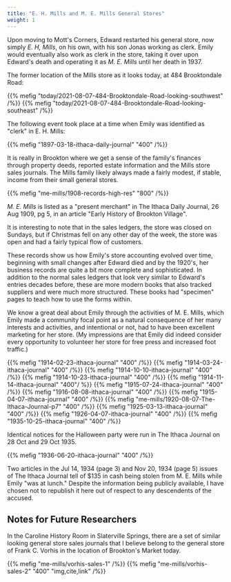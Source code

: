 ```yaml
---
title: "E. H. Mills and M. E. Mills General Stores"
weight: 1
---
```


Upon moving to Mott's Corners, Edward restarted his general store, now simply *E. H, Mills*, on his own, with his son Jonas working as clerk. Emily would eventually also work as clerk in the store, taking it over upon Edward's death and operating it as *M. E. Mills* until her death in 1937.

<!--more-->

The former location of the Mills store as it looks today, at 484 Brooktondale Road:

{{% mefig "today/2021-08-07-484-Brooktondale-Road-looking-southwest" /%}}
{{% mefig "today/2021-08-07-484-Brooktondale-Road-looking-southeast" /%}}

The following event took place at a time when Emily was identified as "clerk" in E. H. Mills:

{{% mefig "1897-03-18-ithaca-daily-journal" "400" /%}}

It is really in Brookton where we get a sense of the family's finances through property deeds, reported estate information and the Mills store sales journals. The Mills family likely always made a fairly modest, if stable, income from their small general stores.

{{% mefig "me-mills/1908-records-high-res" "800" /%}}

*M. E. Mills* is listed as a "present merchant" in The Ithaca Daily Journal, 26 Aug 1909, pg 5, in an article "Early History of Brookton Village".

It is interesting to note that in the sales ledgers, the store was closed on Sundays, but if Christmas fell on any other day of the week, the store was open and had a fairly typical flow of customers.

These records show us how Emily's store accounting evolved over time, beginning with small changes after Edward died and by the 1920's, her business records are quite a bit more complete and sophisticated. In addition to the normal sales ledgers that look very similar to Edward's entries decades before, these are more modern books that also tracked suppliers and were much more structured. These books had "specimen" pages to teach how to use the forms within.

We know a great deal about Emily through the activities of M. E. Mills, which Emily made a community focal point as a natural consequence of her many interests and activities, and intentional or not, had to have been excellent marketing for her store. (My impressions are that Emily did indeed consider every opportunity to volunteer her store for free press and increased foot traffic.)

{{% mefig "1914-02-23-ithaca-journal" "400" /%}}
{{% mefig "1914-03-24-ithaca-journal" "400" /%}}
{{% mefig "1914-10-10-ithaca-journal" "400" /%}}
{{% mefig "1914-10-23-ithaca-journal" "400" /%}}
{{% mefig "1914-11-14-ithaca-journal" "400"/ %}}
{{% mefig "1915-07-24-ithaca-journal" "400" /%}}
{{% mefig "1916-08-08-ithaca-journal" "400" /%}}
{{% mefig "1915-04-07-ithaca-journal" "400" /%}}
{{% mefig "me-mills/1920-08-07-The-Ithaca-Journal-p7" "400" /%}}
{{% mefig "1925-03-13-ithaca-journal" "400" /%}}
{{% mefig "1926-04-07-ithaca-journal" "400" /%}}
{{% mefig "1935-10-25-ithaca-journal" "400" /%}}

Identical notices for the Halloween party were run in The Ithaca Journal on 28 Oct and 29 Oct 1935.

{{% mefig "1936-06-20-ithaca-journal" "400" /%}}

Two articles in the Jul 14, 1934 (page 3) and Nov 20, 1934 (page  5) issues of The Ithaca Journal tell of $135 in cash being stolen from M. E. Mills while Emily "was at lunch." Despite the information being publicly available, I have chosen not to republish it here out of respect to any descendents of the accused.

## Notes for Future Researchers

In the Caroline History Room in Slaterville Springs, there are a set of similar looking general store sales journals that I believe belong to the general store of Frank C. Vorhis in the location of Brookton's Market today.

{{% mefig "me-mills/vorhis-sales-1" /%}}
{{% mefig "me-mills/vorhis-sales-2" "400" "img,cite,link" /%}} 